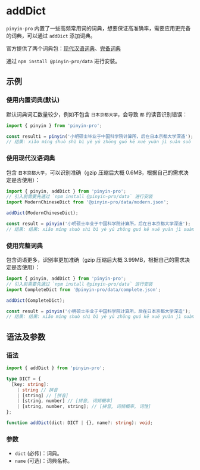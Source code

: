 # addDict <Badge type="tip" text="v3.20.0+" vertical="middle" />

`pinyin-pro` 内置了一些高频常用词的词典，想要保证高准确率，需要应用更完备的词典，可以通过 `addDict` 添加词典。

官方提供了两个词典包：[现代汉语词典](https://github.com/chinese-data/pinyin-pro-data/blob/main/packages/pinyin-pro-data/modern.json)、[完备词典](https://github.com/chinese-data/pinyin-pro-data/blob/main/packages/pinyin-pro-data/complete.json)

通过 `npm install @pinyin-pro/data` 进行安装。

## 示例

### 使用内置词典(默认)

默认词典词汇数量较少，例如不包含 `日本京都大学`，会导致 `都` 的读音识别错误：

```js
import { pinyin } from 'pinyin-pro';

const result1 = pinyin('小明硕士毕业于中国科学院计算所，后在日本京都大学深造');
// 结果: xiǎo míng shuò shì bì yè yú zhōng guó kē xué yuàn jì suàn suǒ ， hòu zài rì běn jīng dōu dà xué shēn zào
```

### 使用现代汉语词典

包含 `日本京都大学`，可以识别准确（gzip 压缩后大概 0.6MB，根据自己的需求决定是否使用）：

```js
import { pinyin, addDict } from 'pinyin-pro';
// 引入前需要先通过 `npm install @pinyin-pro/data` 进行安装
import ModernChineseDict from '@pinyin-pro/data/modern.json';

addDict(ModernChineseDict);

const result = pinyin('小明硕士毕业于中国科学院计算所，后在日本京都大学深造');
// 结果: 结果: xiǎo míng shuò shì bì yè yú zhōng guó kē xué yuàn jì suàn suǒ ， hòu zài rì běn jīng dū dà xué shēn zào
```

### 使用完整词典

包含词语更多，识别率更加准确（gzip 压缩后大概 3.99MB，根据自己的需求决定是否使用）：

```js
import { pinyin, addDict } from 'pinyin-pro';
// 引入前需要先通过 `npm install @pinyin-pro/data` 进行安装
import CompleteDict from '@pinyin-pro/data/complete.json';

addDict(CompleteDict);

const result = pinyin('小明硕士毕业于中国科学院计算所，后在日本京都大学深造');
// 结果: 结果: xiǎo míng shuò shì bì yè yú zhōng guó kē xué yuàn jì suàn suǒ ， hòu zài rì běn jīng dū dà xué shēn zào
```

## 语法及参数

### 语法

```ts
import { addDict } from 'pinyin-pro';

type DICT = {
  [key: string]:
    | string // 拼音
    | [string] // [拼音]
    | [string, number] // [拼音, 词频概率]
    | [string, number, string]; // [拼音, 词频概率, 词性]
};

function addDict(dict: DICT | {}, name?: string): void;
```

### 参数

- `dict` (必传)：词典。
- `name` (可选)：词典名称。
